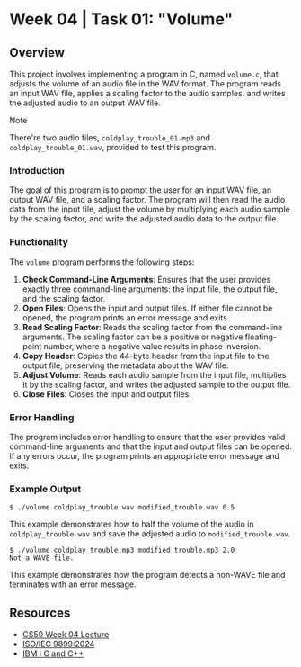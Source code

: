 # Week 04 | Task 01: "Volume"

## Overview

This project involves implementing a program in C, named `volume.c`, that adjusts the volume of an audio file in the WAV format. The program reads an input WAV file, applies a scaling factor to the audio samples, and writes the adjusted audio to an output WAV file.

> [!NOTE]
> There're two audio files, `coldplay_trouble_01.mp3` and `coldplay_trouble_01.wav`, provided to test this program.

### Introduction

The goal of this program is to prompt the user for an input WAV file, an output WAV file, and a scaling factor. The program will then read the audio data from the input file, adjust the volume by multiplying each audio sample by the scaling factor, and write the adjusted audio data to the output file.

### Functionality

The `volume` program performs the following steps:

1. **Check Command-Line Arguments**: Ensures that the user provides exactly three command-line arguments: the input file, the output file, and the scaling factor.
2. **Open Files**: Opens the input and output files. If either file cannot be opened, the program prints an error message and exits.
3. **Read Scaling Factor**: Reads the scaling factor from the command-line arguments. The scaling factor can be a positive or negative floating-point number, where a negative value results in phase inversion.
4. **Copy Header**: Copies the 44-byte header from the input file to the output file, preserving the metadata about the WAV file.
5. **Adjust Volume**: Reads each audio sample from the input file, multiplies it by the scaling factor, and writes the adjusted sample to the output file.
6. **Close Files**: Closes the input and output files.

### Error Handling

The program includes error handling to ensure that the user provides valid command-line arguments and that the input and output files can be opened. If any errors occur, the program prints an appropriate error message and exits.

### Example Output

```console
$ ./volume coldplay_trouble.wav modified_trouble.wav 0.5
```

This example demonstrates how to half the volume of the audio in `coldplay_trouble.wav` and save the adjusted audio to `modified_trouble.wav`.

```console
$ ./volume coldplay_trouble.mp3 modified_trouble.mp3 2.0
Not a WAVE file.
```

This example demonstrates how the program detects a non-WAVE file and terminates with an error message.

## Resources

-   [CS50 Week 04 Lecture](https://cs50.harvard.edu/x/2025/weeks/4/)
-   [ISO/IEC 9899:2024](https://www.iso.org/standard/82075.html)
-   [IBM i C and C++](https://www.ibm.com/docs/en/i/7.5?topic=languages-c-c)
